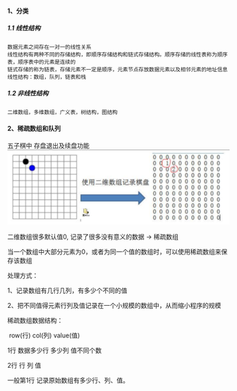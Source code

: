 #### 1、分类
##### 1.1 线性结构
    数据元素之间存在一对一的线性关系
    线性结构有两种不同的存储结构，即顺序存储结构和链式存储结构。顺序存储的线性表称为顺序表，顺序表中的元素是连续的
    链式存储的称为链表，存储元素不一定是顺序，元素节点存放数据元素以及相邻元素的地址信息
    线性结构：数组，队列，链表和栈
##### 1.2 非线性结构
    二维数组，多维数组，广义表，树结构，图结构


#### 2、稀疏数组和队列 
五子棋中 存盘退出及续盘功能
<img src="img/image-2024-0723-01.png">

二维数组很多默认值0, 记录了很多没有意义的数据 -> 稀疏数组

当一个数组中大部分元素为0，或者为同一个值的数组时，可以使用稀疏数组来保存该数组

处理方式：

1、记录数组有几行几列，有多少个不同的值

2、把不同值得元素行列及值记录在一个小规模的数组中，从而缩小程序的规模

稀疏数组数据结构：

​			row(行)	col(列)	value(值)

1行	  数据多少行  多少列  值不同个数

2行      行			 列			值

一般第1行 记录原始数组有多少行、列、值。			